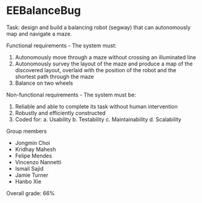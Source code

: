 # EEBalanceBug

Task: design and build a balancing robot (segway) that can autonomously map and navigate a maze.

Functional requirements - The system must:
1. Autonomously move through a maze without crossing an illuminated line
2. Autonomously survey the layout of the maze and produce a map of the discovered layout, overlaid with the position of the robot and the shortest path through the maze
3. Balance on two wheels

Non-functional requirements - The system must be:
1. Reliable and able to complete its task without human intervention
2. Robustly and efficiently constructed
3. Coded for: a. Usability b. Testability c. Maintainability d. Scalability

Group members
* Jongmin Choi
* Kridhay Mahesh
* Felipe Mendes
* Vincenzo Nannetti
* Ismail Sajid
* Jamie Turner
* Hanbo Xie

Overall grade: 66%

